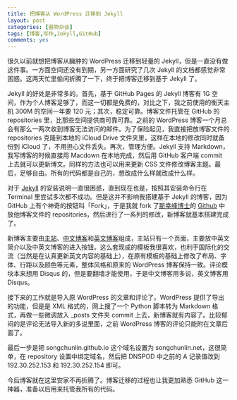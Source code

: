 ```yaml
---
title: 把博客从 WordPress 迁移到 Jekyll
layout: post
categories: [器物杂谈]
tags: [博客,写作,Jekyll,GitHub]
comments: yes
---
```


很久以前就想把博客从臃肿的 WordPress 迁移到轻量的 Jekyll，但是一直没有做这件事。一方面空间还没有到期，另一方面研究了几次 Jekyll 的文档都感觉非常困惑。这两天忙里偷闲折腾了一下，终于把博客迁移到基于 Jekyll 了。

Jekyll 的好处是非常多的。首先，基于 GitHub Pages 的 Jekyll 博客有 1G 空间，作为个人博客足够了，而这一切都是免费的，对比之下，我之前使用的衡天主机 300M 的空间一年要 120 元；其次，稳定可靠。博客文件托管在 GitHub 的 repositories 里，比那些空间提供商可靠可靠。之前的 WordPress 博客一个月总会有那么一两次收到博客无法访问的邮件。为了保险起见，我直接把放博客文件的 repositories 克隆到本地的 iCloud Drive 文件夹里，这样在本地的修改同时就备份到 iCloud 了，不用担心文件丢失。再次，管理方便。Jekyll 支持 Markdown，我写博客的时候直接用 Macdown 在本地完成，然后用 GitHub 客户端 commit 上去就可以更新博文。同样的方法也可以用来更新 CSS 文件修改博客主题。最后，足够自由。所有的代码都是自己的，想改成什么样就改成什么样。

对于 [Jekyll](http://jekyllrb.com/) 的安装说明一直很困惑，直到现在也是，按照其安装命令行在 Terminal 里尝试多次都不成功。但是这并不影响我搭建基于 Jekyll 的博客，因为 GitHub 上有个神奇的按钮叫「Fork」，于是我就 fork 了[斯幸峰博士](http://sixf.org/)的 [Github](https://github.com/sixf) 中放他博客文件的 repositories，然后进行了一系列的修改，新博客就基本搭建完成了。

新博客主要由[主站](http://songchunlin.net/)、[中文博客](http://songchunlin.net/cn/)和[英文博客](http://songchunlin.net/en/)组成，主站只有一个页面，主要放中英文简介以及中英文博客的进入按钮。这么套现成的模板我很喜欢，也利于国际化的交流（当然是在认真更新英文内容的基础上），在原有模板的基础上修改了布局、字体、行距以及颜色等元素，整体风格和原来的 WordPress 博客保持一致。评论模块本来想用 Disqus 的，但是要翻墙才能使用，于是中文博客用多说，英文博客用 Disqus。

接下来的工作就是导入原 WordPress 的文章和评论了。WordPress 提供了导出的功能，但是是 XML 格式的，网上搜了一个 Python 脚本转为 Markdown 格式，再做一些微调放入 _posts 文件夹 commit 上去，新博客就有内容了。比较郁闷的是评论无法导入新的多说里面，之前 WordPress 博客的评论只能附在文章后面了。

最后一步是把 songchunlin.github.io 这个域名设置为 songchunlin.net，这很简单，在 repository 设置中绑定域名，然后把 DNSPOD 中之前的 A 记录值改到 192.30.252.153 和 192.30.252.154 即可。

今后博客就在这里安家不再折腾了。博客迁移的过程也让我更加熟悉 GitHub 这一神器，准备以后用来托管我所有的代码。